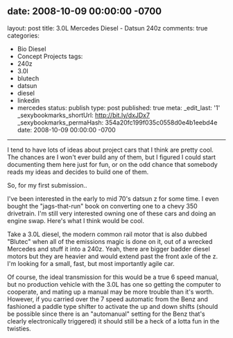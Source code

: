 date: 2008-10-09 00:00:00 -0700
---
layout: post
title: 3.0L Mercedes Diesel - Datsun 240z
comments: true
categories:
- Bio Diesel
- Concept Projects
tags:
- 240z
- 3.0l
- blutech
- datsun
- diesel
- linkedin
- mercedes
status: publish
type: post
published: true
meta:
  _edit_last: '1'
  _sexybookmarks_shortUrl: http://bit.ly/dxJDx7
  _sexybookmarks_permaHash: 354a20fc199f035c0558d0e4b1eebd4e
date: 2008-10-09 00:00:00 -0700
---
I tend to have lots of ideas about project cars that I think are pretty cool.  The chances are I won't ever build any of them, but I figured I could start documenting them here just for fun, or on the odd chance that somebody reads my ideas and decides to build one of them.

So, for my first submission..

I've been interested in the early to mid 70's datsun z for some time.  I even bought the "jags-that-run" book on converting one to a chevy 350 drivetrain.  I'm still very interested owning one of these cars and doing an engine swap.  Here's what I think would be cool.

Take a 3.0L diesel, the modern common rail motor that is also dubbed "Blutec" when all of the emissions magic is done on it, out of a wrecked Mercedes and stuff it into a 240z.  Yeah, there are bigger badder diesel motors but they are heavier and would extend past the front axle of the z.  I'm looking for a small, fast, but most importantly agile car.

Of course, the ideal transmission for this would be a true 6 speed manual, but no production vehicle with the 3.0L has one so getting the computer to cooperate, and mating up a manual may be more trouble than it's worth.  However, if you carried over the 7 speed automatic from the Benz and fashioned a paddle type shifter to activate the up and down shifts (should be possible since there is an "automanual" setting for the Benz that's clearly electronically triggered) it should still be a heck of a lotta fun in the twisties.
